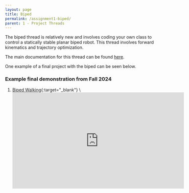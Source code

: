 ```yaml
---
layout: page
title: Biped
permalink: /assignment1-biped/
parent: 1 - Project Threads
---
```


The biped thread is relatively new and involves coding your own class to control a statically stable planar biped robot. This thread involves forward kinematics and trajectory optimization. 

The main documentation for this thread can be found [here](https://pvela.gatech.edu/classes/doku.php?id=ece4560:biped:adventures).

One example of a final project with the biped can be seen below.

### Example final demonstration from Fall 2024
1. [Biped Walking](https://youtu.be/8CSwlIAdmwE){:target="_blank"} \\
    <iframe width="560" height="315" src="https://www.youtube.com/embed/8CSwlIAdmwE?si=GU8C8Rd2FnTVF_Ff" title="YouTube video player" frameborder="0" allow="accelerometer; autoplay; clipboard-write; encrypted-media; gyroscope; picture-in-picture; web-share" referrerpolicy="strict-origin-when-cross-origin" allowfullscreen></iframe>


